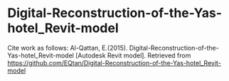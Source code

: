 # Digital-Reconstruction-of-the-Yas-hotel_Revit-model
Cite work as follows:
  Al-Qattan, E.(2015). Digital-Reconstruction-of-the-Yas-hotel_Revit-model [Autodesk Revit model]. Retrieved from https://github.com/EQtan/Digital-Reconstruction-of-the-Yas-hotel_Revit-model
